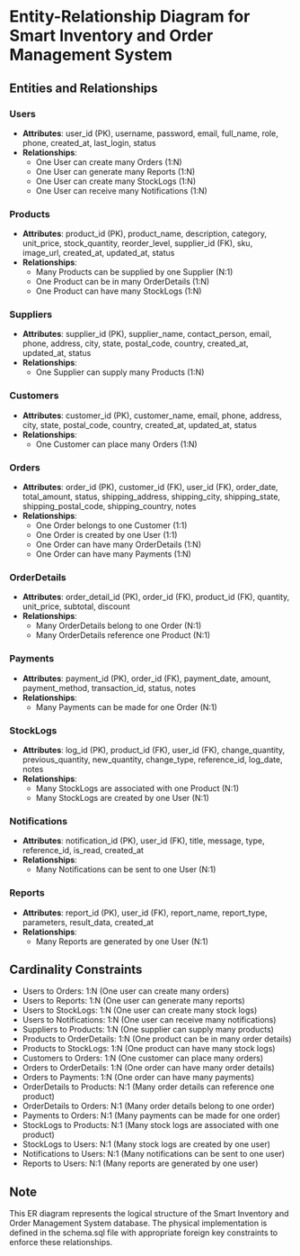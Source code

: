 # Entity-Relationship Diagram for Smart Inventory and Order Management System

## Entities and Relationships

### Users
- **Attributes**: user_id (PK), username, password, email, full_name, role, phone, created_at, last_login, status
- **Relationships**:
  - One User can create many Orders (1:N)
  - One User can generate many Reports (1:N)
  - One User can create many StockLogs (1:N)
  - One User can receive many Notifications (1:N)

### Products
- **Attributes**: product_id (PK), product_name, description, category, unit_price, stock_quantity, reorder_level, supplier_id (FK), sku, image_url, created_at, updated_at, status
- **Relationships**:
  - Many Products can be supplied by one Supplier (N:1)
  - One Product can be in many OrderDetails (1:N)
  - One Product can have many StockLogs (1:N)

### Suppliers
- **Attributes**: supplier_id (PK), supplier_name, contact_person, email, phone, address, city, state, postal_code, country, created_at, updated_at, status
- **Relationships**:
  - One Supplier can supply many Products (1:N)

### Customers
- **Attributes**: customer_id (PK), customer_name, email, phone, address, city, state, postal_code, country, created_at, updated_at, status
- **Relationships**:
  - One Customer can place many Orders (1:N)

### Orders
- **Attributes**: order_id (PK), customer_id (FK), user_id (FK), order_date, total_amount, status, shipping_address, shipping_city, shipping_state, shipping_postal_code, shipping_country, notes
- **Relationships**:
  - One Order belongs to one Customer (1:1)
  - One Order is created by one User (1:1)
  - One Order can have many OrderDetails (1:N)
  - One Order can have many Payments (1:N)

### OrderDetails
- **Attributes**: order_detail_id (PK), order_id (FK), product_id (FK), quantity, unit_price, subtotal, discount
- **Relationships**:
  - Many OrderDetails belong to one Order (N:1)
  - Many OrderDetails reference one Product (N:1)

### Payments
- **Attributes**: payment_id (PK), order_id (FK), payment_date, amount, payment_method, transaction_id, status, notes
- **Relationships**:
  - Many Payments can be made for one Order (N:1)

### StockLogs
- **Attributes**: log_id (PK), product_id (FK), user_id (FK), change_quantity, previous_quantity, new_quantity, change_type, reference_id, log_date, notes
- **Relationships**:
  - Many StockLogs are associated with one Product (N:1)
  - Many StockLogs are created by one User (N:1)

### Notifications
- **Attributes**: notification_id (PK), user_id (FK), title, message, type, reference_id, is_read, created_at
- **Relationships**:
  - Many Notifications can be sent to one User (N:1)

### Reports
- **Attributes**: report_id (PK), user_id (FK), report_name, report_type, parameters, result_data, created_at
- **Relationships**:
  - Many Reports are generated by one User (N:1)

## Cardinality Constraints

- Users to Orders: 1:N (One user can create many orders)
- Users to Reports: 1:N (One user can generate many reports)
- Users to StockLogs: 1:N (One user can create many stock logs)
- Users to Notifications: 1:N (One user can receive many notifications)
- Suppliers to Products: 1:N (One supplier can supply many products)
- Products to OrderDetails: 1:N (One product can be in many order details)
- Products to StockLogs: 1:N (One product can have many stock logs)
- Customers to Orders: 1:N (One customer can place many orders)
- Orders to OrderDetails: 1:N (One order can have many order details)
- Orders to Payments: 1:N (One order can have many payments)
- OrderDetails to Products: N:1 (Many order details can reference one product)
- OrderDetails to Orders: N:1 (Many order details belong to one order)
- Payments to Orders: N:1 (Many payments can be made for one order)
- StockLogs to Products: N:1 (Many stock logs are associated with one product)
- StockLogs to Users: N:1 (Many stock logs are created by one user)
- Notifications to Users: N:1 (Many notifications can be sent to one user)
- Reports to Users: N:1 (Many reports are generated by one user)

## Note

This ER diagram represents the logical structure of the Smart Inventory and Order Management System database. The physical implementation is defined in the schema.sql file with appropriate foreign key constraints to enforce these relationships.